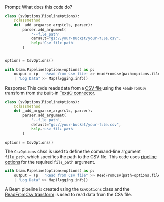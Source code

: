 Prompt:
What does this code do?
```python
class CsvOptions(PipelineOptions):
    @classmethod
    def _add_argparse_args(cls, parser):
        parser.add_argument(
            '--file_path',
            default="gs://your-bucket/your-file.csv",
            help='Csv file path'
        )


options = CsvOptions()

with beam.Pipeline(options=options) as p:
    output = (p | "Read from Csv file" >> ReadFromCsv(path=options.file_path)
    | "Log Data" >> Map(logging.info))

```
Response:
This code reads data from a [CSV file](https://en.wikipedia.org/wiki/Comma-separated_values) using the `ReadFromCsv` transform from the built-in [TextIO connector](https://beam.apache.org/releases/pydoc/current/apache_beam.io.textio.html).

```python
class CsvOptions(PipelineOptions):
    @classmethod
    def _add_argparse_args(cls, parser):
        parser.add_argument(
            '--file_path',
            default="gs://your-bucket/your-file.csv",
            help='Csv file path'
        )

options = CsvOptions()
```

The `CsvOptions` class is used to define the command-line argument `--file_path`, which specifies the path to the CSV file. This code uses [pipeline options](https://beam.apache.org/documentation/patterns/pipeline-options/) for the required `file_path` argument.

```python
with beam.Pipeline(options=options) as p:
    output = (p | "Read from Csv file" >> ReadFromCsv(path=options.file_path)
    | "Log Data" >> Map(logging.info))
```
A Beam pipeline is created using the `CsvOptions` class and the [ReadFromCsv transform](https://beam.apache.org/releases/pydoc/current/apache_beam.io.textio.html#apache_beam.io.textio.ReadFromCsv) is used to read data from the CSV file.
